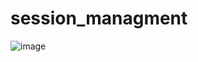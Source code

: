 # session_managment

![image](https://github.com/PD-Repo-Point/session_managment/assets/104901724/7ab3c37e-54ff-43ff-b285-7103bac939e9)
